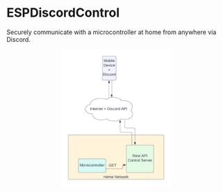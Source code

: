 # ESPDiscordControl
Securely communicate with a microcontroller at home from anywhere via Discord.

<style>
.center {
  display: block;
  margin-left: auto;
  margin-right: auto;
  width: 50%;
}
</style>

<div>
<img class="center" src="https://github.com/0bliss/ESPDiscordControl/raw/main/images/microcontroller_control.png"></img>
</div>
